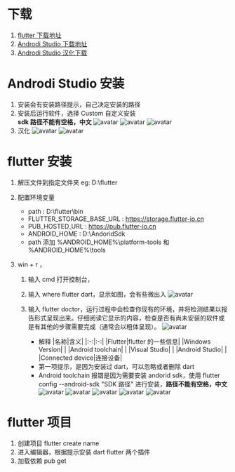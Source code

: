 # 下载

1. [flutter 下载地址]('https://docs.flutter.dev/get-started/install/windows')
2. [Androdi Studio 下载地址]('https://developer.android.google.cn/studio?hl=zh-cn')
3. [Androdi Studio 汉化下载]('https://plugins.jetbrains.com/plugin/13710-chinese-simplified-language-pack----/versions#tabs')

# Androdi Studio 安装

1.  安装会有安装路径提示，自己决定安装的路径
2.  安装后运行软件，选择 Custom 自定义安装  
     **sdk 路径不能有空格，中文**
    ![avatar](./assets/android-studio-install-1.png)
    ![avatar](./assets/android-studio-install-2.png)
    ![avatar](./assets/android-studio-install-3.png)
3.  汉化
    ![avatar](./assets/android-studio-install-4.png)
    ![avatar](./assets/android-studio-install-5.png)

# flutter 安装

1. 解压文件到指定文件夹 eg: D:\flutter
2. 配置环境变量
   - path : D:\flutter\bin
   - FLUTTER_STORAGE_BASE_URL : https://storage.flutter-io.cn
   - PUB_HOSTED_URL : https://pub.flutter-io.cn
   - ANDROID_HOME : D:\AndoridSdk
   - path 添加 %ANDROID_HOME%\platform-tools 和 %ANDROID_HOME%\tools
3. win + r ，

   1. 输入 cmd 打开控制台，
   2. 输入 where flutter dart，显示如图，会有些微出入
      ![avatar](./assets/where-flutter-dart.png)

   3. 输入 flutter doctor，运行过程中会检查你现有的环境，并将检测结果以报告形式呈现出来。仔细阅读它显示的内容，检查是否有尚未安装的软件或是有其他的步骤需要完成（通常会以粗体呈现）。
      ![avatar](./assets/flutter-docror.png)
      - 解释
        |名称|含义|
        |:-:|:-:|
        |Flutter|flutter 的一些信息|
        |Windows Version| |
        |Android toolchain| |
        |Visual Studio| |
        |Android Studio| |
        |Connected device|连接设备|
      - 第一项提示，是因为安装过 dart，可以忽略或者删除 dart
      - Android toolchain 报错是因为需要安装 andorid sdk，使用 flutter config --android-sdk "SDK 路径" 进行安装，**路径不能有空格，中文**
        ![avatar](./assets/flutter-docror-sdk1.png)
        ![avatar](./assets/flutter-docror-sdk2.png)
        ![avatar](./assets/flutter-docror-sdk3.png)
        ![avatar](./assets/flutter-docror-sdk4.png)
        ![avatar](./assets/flutter-docror-sdk5.png)

# flutter 项目

1. 创建项目 flutter create name
2. 进入编辑器，根据提示安装 dart flutter 两个插件
3. 加载依赖 pub get

